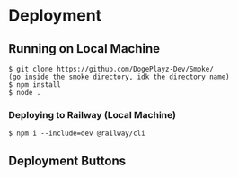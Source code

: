 
# Deployment
## Running on Local Machine
```
$ git clone https://github.com/DogePlayz-Dev/Smoke/
(go inside the smoke directory, idk the directory name)
$ npm install
$ node .
```
### Deploying to Railway (Local Machine)
```
$ npm i --include=dev @railway/cli

```
## Deployment Buttons